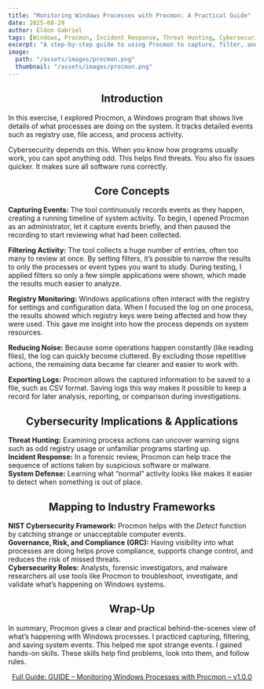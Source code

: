 ```yaml
---
title: "Monitoring Windows Processes with Procmon: A Practical Guide"
date: 2025-08-29
author: Eldon Gabriel
tags: [Windows, Procmon, Incident Response, Threat Hunting, Cybersecurity Tools]
excerpt: "A step-by-step guide to using Procmon to capture, filter, and analyze Windows process activity for threat hunting, incident response, and compliance."
image:
  path: "/assets/images/procmon.png"
  thumbnail: "/assets/images/procmon.png"
---
```


## <center>Introduction</center>
In this exercise, I explored Procmon, a Windows program that shows live details of what processes are doing on the system. It tracks detailed events such as registry use, file access, and process activity.

Cybersecurity depends on this. When you know how programs usually work, you can spot anything odd. This helps find threats. You also fix issues quicker. It makes sure all software runs correctly.

## <center>Core Concepts</center>

**Capturing Events:** The tool continuously records events as they happen, creating a running timeline of system activity. To begin, I opened Procmon as an administrator, let it capture events briefly, and then paused the recording to start reviewing what had been collected.

**Filtering Activity:** The tool collects a huge number of entries, often too many to review at once. By setting filters, it’s possible to narrow the results to only the processes or event types you want to study. During testing, I applied filters so only a few simple applications were shown, which made the results much easier to analyze.

**Registry Monitoring:** Windows applications often interact with the registry for settings and configuration data. When I focused the log on one process, the results showed which registry keys were being affected and how they were used. This gave me insight into how the process depends on system resources.

**Reducing Noise:** Because some operations happen constantly (like reading files), the log can quickly become cluttered. By excluding those repetitive actions, the remaining data became far clearer and easier to work with.

**Exporting Logs:** Procmon allows the captured information to be saved to a file, such as CSV format. Saving logs this way makes it possible to keep a record for later analysis, reporting, or comparison during investigations.

## <center>Cybersecurity Implications & Applications</center>

**Threat Hunting:** Examining process actions can uncover warning signs such as odd registry usage or unfamiliar programs starting up.  
**Incident Response:** In a forensic review, Procmon can help trace the sequence of actions taken by suspicious software or malware.  
**System Defense:** Learning what “normal” activity looks like makes it easier to detect when something is out of place.  

## <center>Mapping to Industry Frameworks</center>

**NIST Cybersecurity Framework:** Procmon helps with the *Detect* function by catching strange or unacceptable computer events.  
**Governance, Risk, and Compliance (GRC):** Having visibility into what processes are doing helps prove compliance, supports change control, and reduces the risk of missed threats.  
**Cybersecurity Roles:** Analysts, forensic investigators, and malware researchers all use tools like Procmon to troubleshoot, investigate, and validate what’s happening on Windows systems.  

## <center>Wrap-Up</center>
In summary, Procmon gives a clear and practical behind-the-scenes view of what’s happening with Windows processes. I practiced capturing, filtering, and saving system events. This helped me spot strange events. I gained hands-on skills. These skills help find problems, look into them, and follow rules.

<p align="center">
  <a href="https://github.com/EldonGabriel/eldongabriel.github.io/blob/main/assets/guides/GUIDE%20%E2%80%93%20Monitoring%20Windows%20Processes%20with%20Procmon%20%E2%80%93%20v1.0.1.pdf" target="_blank">
    Full Guide: GUIDE – Monitoring Windows Processes with Procmon – v1.0.0
  </a>
</p>

